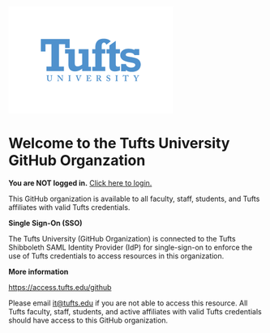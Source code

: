 ![Tufts Logo](https://github.com/Tufts-University/.github/blob/main/Tufts_univ_blue_small.png)
# Welcome to the Tufts University GitHub Organzation

**You are NOT logged in.** [Click here to login.](https://github.com/orgs/Tufts-University/sso)

This GitHub organization is available to all faculty, staff, students, and Tufts affiliates with valid Tufts credentials.

**Single Sign-On (SSO)**

The Tufts University (GitHub Organization) is connected to the Tufts Shibboleth SAML Identity Provider (IdP) for single-sign-on to enforce the use of Tufts credentials to access resources in this organization.  

**More information**

https://access.tufts.edu/github

Please email it@tufts.edu if you are not able to access this resource. All Tufts faculty, staff, students, and active affiliates with valid Tufts credentials should have access to this GitHub organization.
